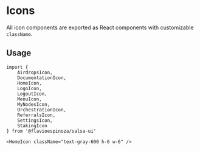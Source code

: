 # Icons

All icon components are exported as React components with customizable `className`.

## Usage

```tsx
import {
	AirdropsIcon,
	DocumentationIcon,
	HomeIcon,
	LogoIcon,
	LogoutIcon,
	MenuIcon,
	MyNodesIcon,
	OrchestrationIcon,
	ReferralsIcon,
	SettingsIcon,
	StakingIcon
} from '@flavioespinoza/salsa-ui'

<HomeIcon className="text-gray-600 h-6 w-6" />
```
